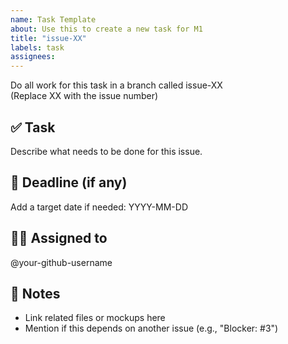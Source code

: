 ```yaml
---
name: Task Template
about: Use this to create a new task for M1
title: "issue-XX"
labels: task
assignees:
---
```


Do all work for this task in a branch called issue-XX  
(Replace XX with the issue number)

## ✅ Task
Describe what needs to be done for this issue.

## 📅 Deadline (if any)
Add a target date if needed: YYYY-MM-DD

## 👨‍💻 Assigned to
@your-github-username

## 📝 Notes
- Link related files or mockups here
- Mention if this depends on another issue (e.g., "Blocker: #3")
